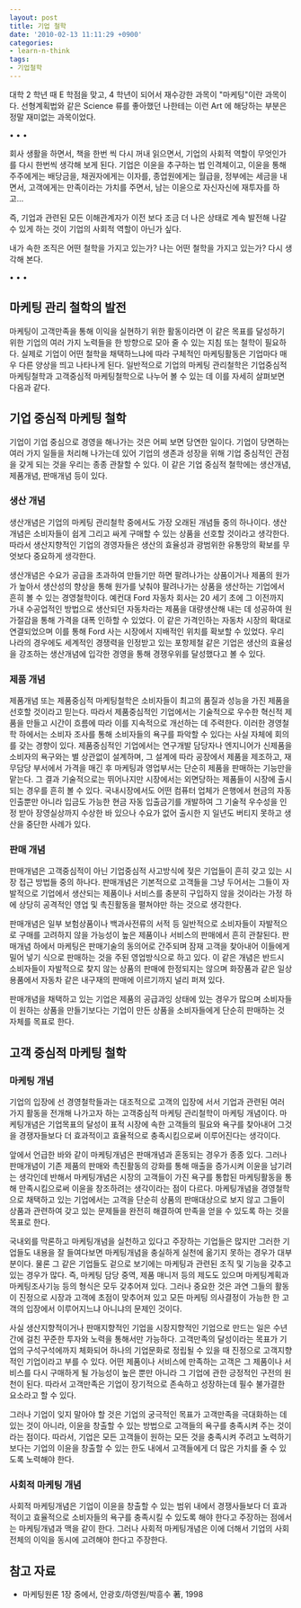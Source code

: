 ```yaml
---
layout: post
title: 기업 철학
date: '2010-02-13 11:11:29 +0900'
categories:
- learn-n-think
tags:
- 기업철학
---
```


대학 2 학년 때 E 학점을 맞고, 4 학년이 되어서 재수강한 과목이 "마케팅"이란 과목이다. 선형계획법와 같은 Science 류를 좋아했던 나한테는 이런 Art 에 해당하는 부분은 정말 재미없는 과목이었다.

<div class="spacer">• • •</div>

회사 생활을 하면서, 책을 한번 씩 다시 꺼내 읽으면서, 기업의 사회적 역할이 무엇인가를 다시 한번씩 생각해 보게 된다. 기업은 이윤을 추구하는 법 인격체이고, 이윤을 통해 주주에게는 배당금을, 채권자에게는 이자를, 종업원에게는 월급을, 정부에는 세금을 내면서, 고객에게는 만족이라는 가치를 주면서, 남는 이윤으로 자신자신에 재투자를 하고...

즉, 기업과 관련된 모든 이해관계자가 이전 보다 조금 더 나은 상태로 계속 발전해 나갈 수 있게 하는 것이 기업의 사회적 역할이 아닌가 싶다.

내가 속한 조직은 어떤 철학을 가지고 있는가? 나는 어떤 철학을 가지고 있는가? 다시 생각해 본다.

<!--more-->

<div class="spacer">• • •</div>

## 마케팅 관리 철학의 발전

마케팅이 고객만족을 통해 이익을 실현하기 위한 활동이라면 이 같은 목표를 달성하기 위한 기업의 여러 가지 노력들을 한 방향으로 모아 줄 수 있는 지침 또는 철학이 필요하다. 실제로 기업이 어떤 철학을 채택하느냐에 따라 구체적인 마케팅활동은 기업마다 매우 다른 양상을 띄고 나타나게 된다. 일반적으로 기업의 마케팅 관리철학은 기업중심적 마케팅철학과 고객중심적 마케팅철학으로 나누어 볼 수 있는 데 이를 자세히 살펴보면 다음과 같다.

## 기업 중심적 마케팅 철학

기업이 기업 중심으로 경영을 해나가는 것은 어찌 보면 당연한 일이다. 기업이 당면하는 여러 가지 일들을 처리해 나가는데 있어 기업의 생존과 성장을 위해 기업 중심적인 관점을 갖게 되는 것을 우리는 종종 관찰할 수 있다. 이 같은 기업 중심적 철학에는 생산개념, 제품개념, 판매개념 등이 있다.

### 생산 개념

생산개념은 기업의 마케팅 관리철학 중에서도 가장 오래된 개념들 중의 하나이다. 생산개념은 소비자들이 쉽게 그리고 싸게 구매할 수 있는 상품을 선호할 것이라고 생각한다. 따라서 생산지향적인 기업의 경영자들은 생산의 효율성과 광범위한 유통망의 확보를 무엇보다 중요하게 생각한다.

생산개념은 수요가 공급을 초과하여 만들기만 하면 팔려나가는 상품이거나 제품의 원가가 높아서 생산성의 향상을 통해 원가를 낮춰야 팔려나가는 상품을 생산하는 기업에서 흔히 볼 수 있는 경영철학이다. 예컨대 Ford 자동차 회사는 20 세기 초에 그 이전까지 가내 수공업적인 방법으로 생산되던 자동차라는 제품을 대량생산해 내는 데 성공하여 원가절감을 통해 가격을 대폭 인하할 수 있었다. 이 같은 가격인하는 자동차 시장의 확대로 연결되었으며 이를 통해 Ford 사는 시장에서 지배적인 위치를 확보할 수 있었다. 우리 나라의 경우에도 세계적인 경쟁력을 인정받고 있는 포항제철 같은 기업은 생산의 효율성을 강조하는 생산개념에 입각한 경영을 통해 경쟁우위를 달성했다고 볼 수 있다.

### 제품 개념

제품개념 또는 제품중심적 마케팅철학은 소비자들이 최고의 품질과 성능을 가진 제품을 선호할 것이라고 믿는다. 따라서 제품중심적인 기업에서는 기술적으로 우수한 혁신적 제품을 만들고 시간이 흐름에 따라 이를 지속적으로 개선하는 데 주력한다. 이러한 경영철학 하에서는 소비자 조사를 통해 소비자들의 욕구를 파악할 수 있다는 사실 자체에 회의를 갖는 경향이 있다. 제품중심적인 기업에서는 연구개발 담당자나 엔지니어가 신제품을 소비자의 욕구와는 별 상관없이 설계하며, 그 설계에 따라 공장에서 제품을 제조하고, 재무담당 부서에서 가격을 매긴 후 마케팅과 영업부서는 단순히 제품을 판매하는 기능만을 맡는다. 그 결과 기술적으로는 뛰어나지만 시장에서는 외면당하는 제품들이 시장에 출시되는 경우를 흔히 볼 수 있다. 국내시장에서도 어떤 컴퓨터 업체가 은행에서 현금의 자동인출뿐만 아니라 입금도 가능한 현금 자동 입출금기를 개발하여 그 기술적 우수성을 인정 받아 장영실상까지 수상한 바 있으나 수요가 없어 출시한 지 일년도 버티지 못하고 생산을 중단한 사례가 있다.

### 판매 개념

판매개념은 고객중심적이 아닌 기업중심적 사고방식에 젖은 기업들이 흔히 갖고 있는 시장 접근 방법들 중의 하나다. 판매개념은 기본적으로 고객들을 그냥 두어서는 그들이 자발적으로 기업에서 생산되는 제품이나 서비스를 충분히 구입하지 않을 것이라는 가정 하에 상당히 공격적인 영업 및 촉진활동을 펼쳐야만 하는 것으로 생각한다.

판매개념은 일부 보험상품이나 백과사전류의 서적 등 일반적으로 소비자들이 자발적으로 구매를 고려하지 않을 가능성이 높은 제품이나 서비스의 판매에서 흔히 관찰된다. 판매개념 하에서 마케팅은 판매기술의 동의어로 간주되며 잠재 고객을 찾아내어 이들에게 밀어 넣기 식으로 판매하는 것을 주된 영업방식으로 하고 있다. 이 같은 개념은 반드시 소비자들이 자발적으로 찾지 않는 상품의 판매에 한정되지는 않으며 화장품과 같은 일상용품에서 자동차 같은 내구재의 판매에 이르기까지 널리 퍼져 있다.

판매개념을 채택하고 있는 기업은 제품의 공급과잉 상태에 있는 경우가 많으며 소비자들이 원하는 상품을 만들기보다는 기업이 만든 상품을 소비자들에게 단순히 판매하는 것 자체를 목표로 한다.

## 고객 중심적 마케팅 철학

### 마케팅 개념

기업의 입장에 선 경영철학들과는 대조적으로 고객의 입장에 서서 기업과 관련된 여러 가지 활동을 전개해 나가고자 하는 고객중심적 마케팅 관리철학이 마케팅 개념이다. 마케팅개념은 기업목표의 달성이 표적 시장에 속한 고객들의 필요와 욕구를 찾아내어 그것을 경쟁자들보다 더 효과적이고 효율적으로 충족시킴으로써 이루어진다는 생각이다.

앞에서 언급한 바와 같이 마케팅개념은 판매개념과 혼동되는 경우가 종종 있다. 그러나 판매개념이 기존 제품의 판매와 촉진활동의 강화를 통해 매출을 증가시켜 이윤을 남기려는 생각인데 반해서 마케팅개념은 시장의 고객들이 가진 욕구를 통합된 마케팅활동을 통해 만족시킴으로써 이윤을 창조하려는 생각이라는 점이 다르다. 마케팅개념을 경영철학으로 채택하고 있는 기업에서는 고객을 단순히 상품의 판매대상으로 보지 않고 그들이 상품과 관련하여 갖고 있는 문제들을 완전히 해결하여 만족을 얻을 수 있도록 하는 것을 목표로 한다.

국내외를 막론하고 마케팅개념을 실천하고 있다고 주장하는 기업들은 많지만 그러한 기업들도 내용을 잘 들여다보면 마케팅개념을 충실하게 실천에 옮기지 못하는 경우가 대부분이다. 물론 그 같은 기업들도 겉으로 보기에는 마케팅과 관련된 조직 및 기능을 갖추고 있는 경우가 많다. 즉, 마케팅 담당 중역, 제품 매니저 등의 제도도 있으며 마케팅계획과 마케팅조사기능 등의 형식은 모두 갖추어져 있다. 그러나 중요한 것은 과연 그들의 활동이 진정으로 시장과 고객에 초점이 맞추어져 있고 모든 마케팅 의사결정이 가능한 한 고객의 입장에서 이루어지느냐 아니냐의 문제인 것이다.

사실 생산지향적이거나 판매지향적인 기업을 시장지향적인 기업으로 만드는 일은 수년간에 걸친 꾸준한 투자와 노력을 통해서만 가능하다. 고객만족의 달성이라는 목표가 기업의 구석구석에까지 체화되어 하나의 기업문화로 정립될 수 있을 때 진정으로 고객지향적인 기업이라고 부를 수 있다. 어떤 제품이나 서비스에 만족하는 고객은 그 제품이나 서비스를 다시 구매하게 될 가능성이 높은 뿐만 아니라 그 기업에 관한 긍정적인 구전의 원천이 된다. 따라서 고객만족은 기업이 장기적으로 존속하고 성장하는데 필수 불가결한 요소라고 할 수 있다.

그러나 기업이 잊지 말아야 할 것은 기업의 궁극적인 목표가 고객만족을 극대화하는 데 있는 것이 아니라, 이윤을 창출할 수 있는 방법으로 고객들의 욕구를 충족시켜 주는 것이라는 점이다. 따라서, 기업은 모든 고객들이 원하는 모든 것을 충족시켜 주려고 노력하기보다는 기업의 이윤을 창출할 수 있는 한도 내에서 고객들에게 더 많은 가치를 줄 수 있도록 노력해야 한다.

### 사회적 마케팅 개념

사회적 마케팅개념은 기업이 이윤을 창출할 수 있는 범위 내에서 경쟁사들보다 더 효과적이고 효율적으로 소비자들의 욕구를 충족시킬 수 있도록 해야 한다고 주장하는 점에서는 마케팅개념과 맥을 같이 한다. 그러나 사회적 마케팅개념은 이에 더해서 기업의 사회 전체의 이익을 동시에 고려해야 한다고 주장한다.

## 참고 자료

- 마케팅원론 1장 중에서, 안광호/하영원/박흥수 著, 1998
